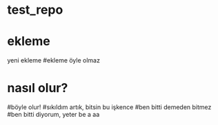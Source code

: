 # test_repo
# ekleme
yeni ekleme
#ekleme öyle olmaz
# nasıl olur?
#böyle olur!
#sıkıldım artık, bitsin bu işkence
#ben bitti demeden bitmez
#ben bitti diyorum, yeter be a aa

